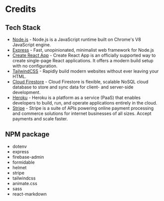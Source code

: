 # Credits

## Tech Stack

- [Node.js](https://nodejs.org/) - Node.js is a JavaScript runtime built on Chrome's V8 JavaScript engine.
- [Express](https://expressjs.com/) - Fast, unopinionated, minimalist web framework for Node.js
- [Create React App](https://create-react-app.dev/) - Create React App is an officially supported way to create single-page React applications. It offers a modern build setup with no configuration.
- [TailwindCSS](https://expressjs.com/) - Rapidly build modern websites without ever leaving your HTML.
- [Cloud Firestore](https://cloud.google.com/firestore) - Cloud Firestore is flexible, scalable NoSQL cloud database to store and sync data for client- and server-side development.
- [Heroku](https://www.heroku.com/) - Heroku is a platform as a service (PaaS) that enables developers to build, run, and operate applications entirely in the cloud.
- [Stripe](https://stripe.com/) - Stripe is a suite of APIs powering online payment processing and commerce solutions for internet businesses of all sizes. Accept payments and scale faster.

## NPM package

- dotenv
- express
- firebase-admin
- formidable
- helmet
- stripe
- tailwindcss
- animate.css
- sass
- react-markdown
